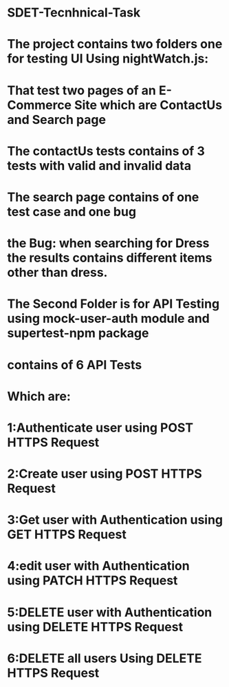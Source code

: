 ﻿# SDET-Tecnhnical-Task

# The project contains two folders one for testing UI Using nightWatch.js:
# That test two pages of an E-Commerce Site which are ContactUs and Search page
# The contactUs tests contains of 3 tests with valid and invalid data
# The search page contains of one test case and one bug
# the Bug: when searching for Dress the results contains different items other than dress.



# The Second Folder is for API Testing using mock-user-auth module and supertest-npm package
# contains of 6 API Tests
# Which are:
# 1:Authenticate user using	POST HTTPS Request
# 2:Create user	using POST HTTPS Request
# 3:Get user with Authentication using	GET HTTPS Request
# 4:edit	user with Authentication using	PATCH HTTPS Request
# 5:DELETE user with Authentication using	DELETE HTTPS Request
# 6:DELETE all users Using DELETE HTTPS Request
